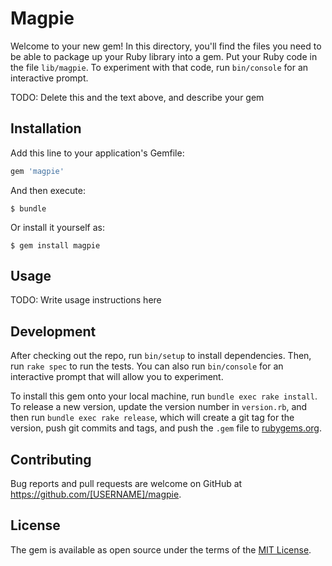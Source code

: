 # Magpie

Welcome to your new gem! In this directory, you'll find the files you need to be able to package up your Ruby library into a gem. Put your Ruby code in the file `lib/magpie`. To experiment with that code, run `bin/console` for an interactive prompt.

TODO: Delete this and the text above, and describe your gem

## Installation

Add this line to your application's Gemfile:

```ruby
gem 'magpie'
```

And then execute:

    $ bundle

Or install it yourself as:

    $ gem install magpie

## Usage

TODO: Write usage instructions here

## Development

After checking out the repo, run `bin/setup` to install dependencies. Then, run `rake spec` to run the tests. You can also run `bin/console` for an interactive prompt that will allow you to experiment.

To install this gem onto your local machine, run `bundle exec rake install`. To release a new version, update the version number in `version.rb`, and then run `bundle exec rake release`, which will create a git tag for the version, push git commits and tags, and push the `.gem` file to [rubygems.org](https://rubygems.org).

## Contributing

Bug reports and pull requests are welcome on GitHub at https://github.com/[USERNAME]/magpie.

## License

The gem is available as open source under the terms of the [MIT License](http://opensource.org/licenses/MIT).
